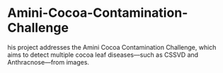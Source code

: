 # Amini-Cocoa-Contamination-Challenge
his project addresses the Amini Cocoa Contamination Challenge, which aims to detect multiple cocoa leaf diseases—such as CSSVD and Anthracnose—from images.
